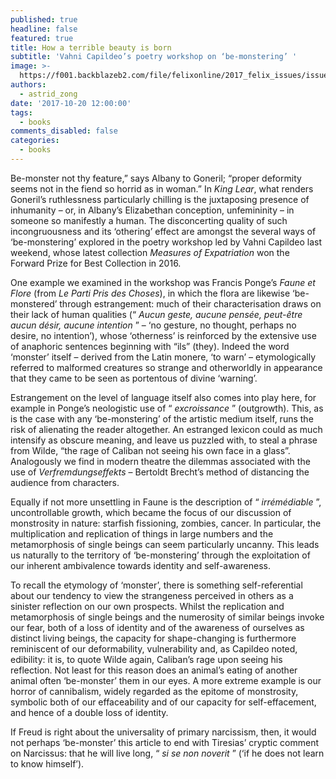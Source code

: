 ```yaml
---
published: true
headline: false
featured: true
title: How a terrible beauty is born
subtitle: 'Vahni Capildeo’s poetry workshop on ‘be-monstering’ '
image: >-
  https://f001.backblazeb2.com/file/felixonline/2017_felix_issues/issue_1672/1672_books_vahnicapildeo.jpg
authors:
  - astrid_zong
date: '2017-10-20 12:00:00'
tags:
  - books
comments_disabled: false
categories:
  - books
---
```

Be-monster not thy feature,” says Albany to Goneril; “proper deformity seems not in the fiend so horrid as in woman.” In _King Lear_, what renders Goneril’s ruthlessness particularly chilling is the juxtaposing presence of inhumanity – or, in Albany’s Elizabethan conception, unfemininity – in someone so manifestly a human. The disconcerting quality of such incongruousness and its ‘othering’ effect are amongst the several ways of ‘be-monstering’ explored in the poetry workshop led by Vahni Capildeo last weekend, whose latest collection _Measures of Expatriation_ won the Forward Prize for Best Collection in 2016.

One example we examined in the workshop was Francis Ponge’s _Faune et Flore_ (from _Le Parti Pris des Choses_), in which the flora are likewise ‘be-monstered’ through estrangement: much of their characterisation draws on their lack of human qualities (“ _Aucun geste, aucune pensée, peut-être aucun désir, aucune intention_ ” – ‘no gesture, no thought, perhaps no desire, no intention’), whose ‘otherness’ is reinforced by the extensive use of anaphoric sentences beginning with “ils” (they). Indeed the word ‘monster’ itself – derived from the Latin monere, ‘to warn’ – etymologically referred to malformed creatures so strange and otherworldly in appearance that they came to be seen as portentous of divine ‘warning’.

Estrangement on the level of language itself also comes into play here, for example in Ponge’s neologistic use of “ _excroissance_ ” (outgrowth). This, as is the case with any ‘be-monstering’ of the artistic medium itself, runs the risk of alienating the reader altogether. An estranged lexicon could as much intensify as obscure meaning, and leave us puzzled with, to steal a phrase from Wilde, “the rage of Caliban not seeing his own face in a glass”. Analogously we find in modern theatre the dilemmas associated with the use of _Verfremdungseffekts_ – Bertoldt Brecht’s method of distancing the audience from characters.

Equally if not more unsettling in Faune is the description of “ _irrémédiable_ ”, uncontrollable growth, which became the focus of our discussion of monstrosity in nature: starfish fissioning, zombies, cancer. In particular, the multiplication and replication of things in large numbers and the metamorphosis of single beings can seem particularly uncanny. This leads us naturally to the territory of ‘be-monstering’ through the exploitation of our inherent ambivalence towards identity and self-awareness.

To recall the etymology of ‘monster’, there is something self-referential about our tendency to view the strangeness perceived in others as a sinister reflection on our own prospects. Whilst the replication and metamorphosis of single beings and the numerosity of similar beings invoke our fear, both of a loss of identity and of the awareness of ourselves as distinct living beings, the capacity for shape-changing is furthermore reminiscent of our deformability, vulnerability and, as Capildeo noted, edibility: it is, to quote Wilde again, Caliban’s rage upon seeing his reflection. Not least for this reason does an animal’s eating of another animal often ‘be-monster’ them in our eyes. A more extreme example is our horror of cannibalism, widely regarded as the epitome of monstrosity, symbolic both of our effaceability and of our capacity for self-effacement, and hence of a double loss of identity.

If Freud is right about the universality of primary narcissism, then, it would not perhaps ‘be-monster’ this article to end with Tiresias’ cryptic comment on Narcissus: that he will live long, “ _si se non noverit_ ” (‘if he does not learn to know himself’).
